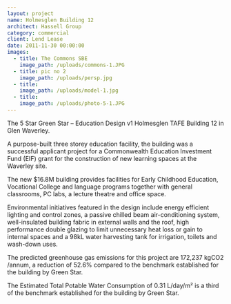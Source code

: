 ```yaml
---
layout: project
name: Holmesglen Building 12
architect: Hassell Group
category: commercial
client: Lend Lease
date: 2011-11-30 00:00:00
images:
  - title: The Commons SBE
    image_path: /uploads/commons-1.JPG
  - title: pic no 2
    image_path: /uploads/persp.jpg
  - title:
    image_path: /uploads/model-1.jpg
  - title:
    image_path: /uploads/photo-5-1.JPG
---
```



The 5 Star Green Star – Education Design v1 Holmesglen TAFE Building 12 in Glen Waverley.

A purpose-built three storey education facility, the building was a successful applicant project for a Commonwealth Education Investment Fund (EIF) grant for the construction of new learning spaces at the Waverley site.

The new $16.8M building provides facilities for Early Childhood Education, Vocational College and language programs together with general classrooms, PC labs, a lecture theatre and office space.

Environmental initiatives featured in the design include energy efficient lighting and control zones, a passive chilled beam air-conditioning system, well-insulated building fabric in external walls and the roof, high performance double glazing to limit unnecessary heat loss or gain to internal spaces and a 98kL water harvesting tank for irrigation, toilets and wash-down uses.

The predicted greenhouse gas emissions for this project are 172,237 kgCO2 /annum, a reduction of 52.6% compared to the benchmark established for the building by Green Star.

The Estimated Total Potable Water Consumption of 0.31 L/day/m&sup2; is a third of the benchmark established for the building by Green Star.
